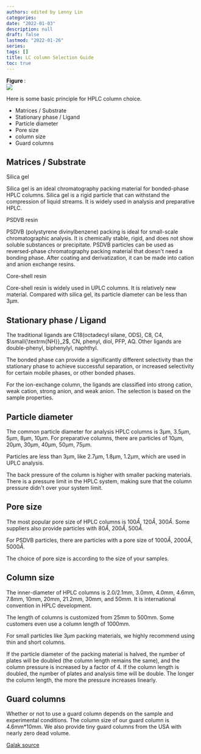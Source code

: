 ```yaml
---
authors: edited by Lenny Lin
categories: 
date: "2022-01-03"
description: null
draft: false
lastmod: "2022-01-26"
series: 
tags: []
title: LC column Selection Guide
toc: true
---
```


<figcaption><b>Figure </b>: </figcaption>
<img src = "/docs/images/"/>

Here is some basic principle for HPLC column choice.

* Matrices / Substrate
* Stationary phase / Ligand
* Particle diameter
* Pore size
* column size
* Guard columns

<!--more-->

## Matrices / Substrate
Silica gel

Silica gel is an ideal chromatography packing material for bonded-phase HPLC columns. Silica gel is a rigid particle that can withstand the compression of liquid streams. It is widely used in analysis and preparative HPLC.

PSDVB resin

PSDVB (polystyrene divinylbenzene) packing is ideal for small-scale chromatographic analysis. It is chemically stable, rigid, and does not show soluble substances or precipitate. PSDVB particles can be used as reversed-phase chromatography packing material that doesn't need a bonding phase. After coating and derivatization, it can be made into cation and anion exchange resins.

Core-shell resin

Core-shell resin is widely used in UPLC columns. It is relatively new material. Compared with silica gel, its particle diameter can be less than 3&mu;m.

## Stationary phase / Ligand
The traditional ligands are C18(octadecyl silane, ODS), C8, C4, $\small{\textrm{NH}}_2$, CN, phenyl, diol, PFP, AQ. Other ligands are double-phenyl, biphenylyl, naphthyl.

The bonded phase can provide a significantly different selectivity than the stationary phase to achieve successful separation, or increased selectivity for certain mobile phases, or other bonded phases.

For the ion-exchange column, the ligands are classified into strong cation, weak cation, strong anion, and weak anion. The selection is based on the sample properties.

## Particle diameter

The common particle diameter for analysis HPLC columns is 3&mu;m, 3.5&mu;m, 5&mu;m, 8&mu;m, 10&mu;m. For preparative columns, there are particles of  10&mu;m, 20&mu;m, 30&mu;m, 40&mu;m, 50&mu;m, 75&mu;m.

Particles are less than 3&mu;m, like 2.7&mu;m, 1.8&mu;m, 1.2&mu;m, which are used in UPLC analysis.

The back pressure of the column is higher with smaller packing materials. There is a pressure limit in the HPLC system, making sure that the column pressure didn't over your system limit.

## Pore size
The most popular pore size of HPLC columns is 100$\mathring{A}$, 120$\mathring{A}$, 300$\mathring{A}$. Some suppliers also provide particles with 80$\mathring{A}$, 200$\mathring{A}$, 500$\mathring{A}$.

For PSDVB particles, there are particles with a pore size of 1000$\mathring{A}$, 2000$\mathring{A}$, 5000$\mathring{A}$.

The choice of pore size is according to the size of your samples.

## Column size
The inner-diameter of HPLC columns is 2.0/2.1mm, 3.0mm, 4.0mm, 4.6mm, 7.8mm, 10mm, 20mm, 21.2mm, 30mm, and 50mm. It is international convention in HPLC development.

The length of columns is customized from 25mm to 500mm. Some customers even use a column length of 1000mm.

For small particles like 3&mu;m packing materials, we highly recommend using thin and short columns.

If the particle diameter of the packing material is halved, the n&mu;mber of plates will be doubled (the column length remains the same), and the column pressure is increased by a factor of 4. If the column length is doubled, the n&mu;mber of plates and analysis time will be double. The longer the column length, the more the pressure increases linearly.

## Guard columns
Whether or not to use a guard column depends on the sample and experimental conditions. The column size of our guard column is 4.6mm*10mm. We also provide tiny guard columns from the USA with nearly zero dead volume.

[Galak source](https://galaklc.com/how-to-choose-hplc-column-for-analysis-and-preparative-tests/)
